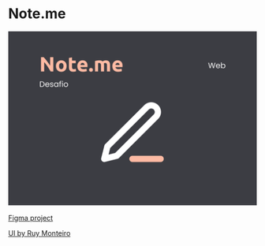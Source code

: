# Note.me
<div align="center">
  <img src=".github/assets/COVER.png">
</div>

[Figma project](https://www.figma.com/file/ylv3yeaBU0LspgxfWPvYTy/Note.me?node-id=119%3A60)

[UI by Ruy Monteiro](https://github.com/ruymon)